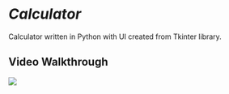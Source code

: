 # *Calculator*
Calculator written in Python with UI created from Tkinter library.
## Video Walkthrough
![](https://i.imgur.com/dtEmrLF.gif)
